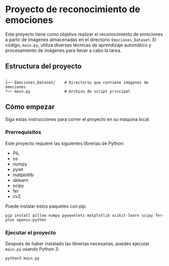 # Proyecto de reconocimiento de emociones

Este proyecto tiene como objetivo realizar el reconocimiento de emociones a partir de imágenes almacenadas en el directorio `Emociones_Dataset`. El código, `main.py`, utiliza diversas técnicas de aprendizaje automático y procesamiento de imágenes para llevar a cabo la tarea.

## Estructura del proyecto
```
.
├── Emociones_Dataset/    # Directorio que contiene imágenes de emociones
└── main.py               # Archivo de script principal
```

## Cómo empezar
Siga estas instrucciones para correr el proyecto en su máquina local.

### Prerrequisitos
Este proyecto requiere las siguientes librerías de Python:
* PIL
* os
* numpy
* pywt
* matplotlib
* sklearn
* scipy
* fer
* cv2

Puede instalar estos paquetes con pip:

```
pip install pillow numpy pywavelets matplotlib scikit-learn scipy fer-plus opencv-python
```

### Ejecutar el proyecto
Después de haber instalado las librerías necesarias, puedes ejecutar `main.py` usando Python 3:

```bash
python3 main.py
```
